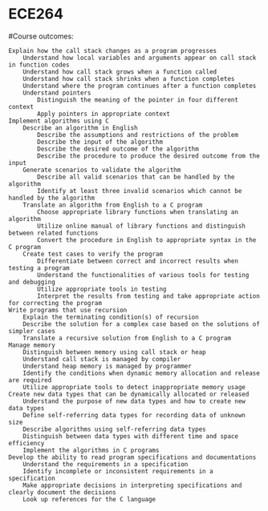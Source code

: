 # ECE264

#Course outcomes:

    Explain how the call stack changes as a program progresses
        Understand how local variables and arguments appear on call stack in function codes
        Understand how call stack grows when a function called
        Understand how call stack shrinks when a function completes
        Understand where the program continues after a function completes
        Understand pointers
            Distinguish the meaning of the pointer in four different context
            Apply pointers in appropriate context
    Implement algorithms using C
        Describe an algorithm in English
            Describe the assumptions and restrictions of the problem
            Describe the input of the algorithm
            Describe the desired outcome of the algorithm
            Describe the procedure to produce the desired outcome from the input
        Generate scenarios to validate the algorithm
            Describe all valid scenarios that can be handled by the algorithm
            Identify at least three invalid scenarios which cannot be handled by the algorithm
        Translate an algorithm from English to a C program
            Choose appropriate library functions when translating an algorithm
            Utilize online manual of library functions and distinguish between related functions
            Convert the procedure in English to appropriate syntax in the C program
        Create test cases to verify the program
            Differentiate between correct and incorrect results when testing a program
            Understand the functionalities of various tools for testing and debugging
            Utilize appropriate tools in testing
            Interpret the results from testing and take appropriate action for correcting the program
    Write programs that use recursion
        Explain the terminating condition(s) of recursion
        Describe the solution for a complex case based on the solutions of simpler cases
        Translate a recursive solution from English to a C program
    Manage memory
        Distinguish between memory using call stack or heap
        Understand call stack is managed by compiler
        Understand heap memory is managed by programmer
        Identify the conditions when dynamic memory allocation and release are required
        Utilize appropriate tools to detect inappropriate memory usage
    Create new data types that can be dynamically allocated or released
        Understand the purpose of new data types and how to create new data types
        Define self-referring data types for recording data of unknown size
        Describe algorithms using self-referring data types
        Distinguish between data types with different time and space efficiency
        Implement the algorithms in C programs
    Develop the ability to read program specifications and documentations
        Understand the requirements in a specification
        Identify incomplete or inconsistent requirements in a specification
        Make appropriate decisions in interpreting specifications and clearly document the decisions
        Look up references for the C language
